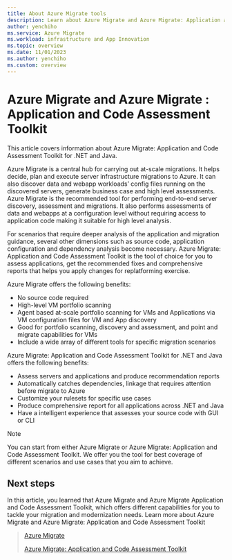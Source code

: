 ```yaml
---
title: About Azure Migrate tools 
description: Learn about Azure Migrate and Azure Migrate: Application and Code Assessment Toolkit for .NET and Java 
author: yenchiho
ms.service: Azure Migrate 
ms.workload: infrastructure and App Innovation
ms.topic: overview
ms.date: 11/01/2023
ms.author: yenchiho
ms.custom: overview
---
```


# Azure Migrate and Azure Migrate : Application and Code Assessment Toolkit

This article covers information about Azure Migrate: Application and Code Assessment Toolkit for .NET and Java.

Azure Migrate is a central hub for carrying out at-scale migrations. It helps decide, plan and execute server infrastructure migrations to Azure. It can also discover data and webapp workloads’ config files running on the discovered servers, generate business case and high level assessments. Azure Migrate is the recommended tool for performing end-to-end server discovery, assessment and migrations. It also performs assessments of data and webapps at a configuration level without requiring access to application code making it suitable for high level analysis.

For scenarios that require deeper analysis of the application and migration guidance, several other dimensions such as source code, application configuration and dependency analysis become necessary. Azure Migrate: Application and Code Assessment Toolkit is the tool of choice for you to assess applications, get the recommended fixes and comprehensive reports that helps you apply changes for replatforming exercise.

Azure Migrate offers the following benefits: 

- No source code required
- High-level VM portfolio scanning
- Agent based at-scale portfolio scanning for VMs and Applications via VM configuration files for VM and App discovery
- Good for portfolio scanning, discovery and assessment, and point and migrate capabilities for VMs
- Include a wide array of different tools for specific migration scenarios
 
Azure Migrate: Application and Code Assessment Toolkit for .NET and Java offers the following benefits: 

- Assess servers and applications and produce recommendation reports
- Automatically catches dependencies, linkage that requires attention before migrate to Azure
- Customize your rulesets for specific use cases 
- Produce comprehensive report for all applications across .NET and Java
- Have a intelligent experience that assesses your source code with GUI or CLI


> [!NOTE]
> You can start from either Azure Migrate or Azure Migrate: Application and Code Assessment Toolkit. We offer you the tool for best coverage of different scenarios and use cases that you aim to achieve. 

 ## Next steps

In this article, you learned that Azure Migrate and Azure Migrate Application and Code Assessment Toolkit, which offers different capabilities for you to tackle your migration and modernization needs. 
Learn more about Azure Migrate and Azure Migrate: Application and Code Assessment Toolkit


> [Azure Migrate](migrate/index.yml)
> 
> [Azure Migrate: Application and Code Assessment Toolkit](index.yml)
